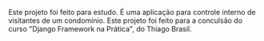 Este projeto foi feito para estudo.
É uma aplicação para controle interno de visitantes de um condomínio.
Este projeto foi feito para a conculsão do  curso "Django Framework na Prática", do Thiago Brasil.
